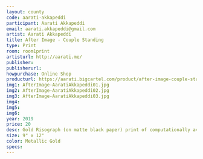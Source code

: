 ```yaml
---
layout: county 
code: aarati-akkapeddi
participant: Aarati Akkapeddi
email: aarati.akkapeddi@gmail.com
artist: Aarati Akkapeddi
title: After Image - Couple Standing
type: Print
room: room1print
artisturl: http://aarati.me/
publisher: 
publisherurl: 
howpurchase: Online Shop
producturl: https://aarati.bigcartel.com/product/after-image-couple-standing
img1: AfterImage-AaratiAkkapeddi01.jpg
img2: AfterImage-AaratiAkkapeddi02.jpg
img3: AfterImage-AaratiAkkapeddi03.jpg
img4: 
img5: 
img6: 
year: 2019
price: 20
desc: Gold Risograph (on matte black paper) print of computationally averaged similar photos from the Studies in Tamil Studio Archives and Society, an archive of Tamilian studio photography taken between the 1880's and 1980's. link to the archive - https://stars.hypotheses.org/
size: 9" x 12"
color: Metallic Gold
specs: 
---
```

